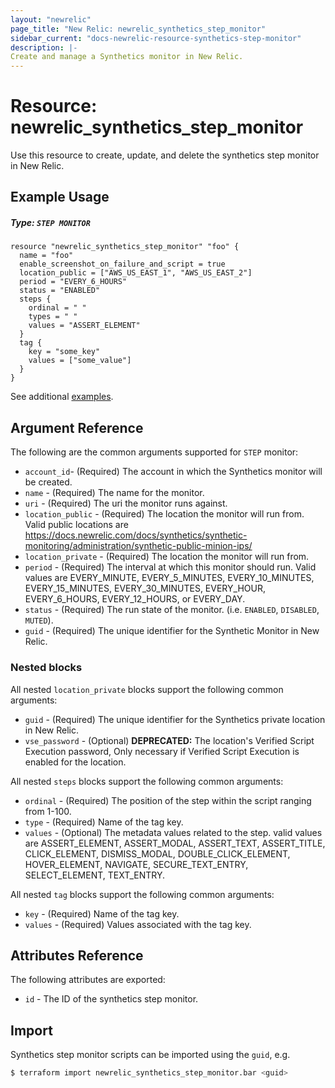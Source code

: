 ```yaml
---
layout: "newrelic"
page_title: "New Relic: newrelic_synthetics_step_monitor"
sidebar_current: "docs-newrelic-resource-synthetics-step-monitor"
description: |-
Create and manage a Synthetics monitor in New Relic.
---
```


# Resource: newrelic\_synthetics\_step\_monitor

Use this resource to create, update, and delete the synthetics step monitor in New Relic.

## Example Usage

##### Type: `STEP MONITOR`
```hcl
resource "newrelic_synthetics_step_monitor" "foo" {
  name = "foo"
  enable_screenshot_on_failure_and_script = true
  location_public = ["AWS_US_EAST_1", "AWS_US_EAST_2"]
  period = "EVERY_6_HOURS"
  status = "ENABLED"
  steps {
    ordinal = " "
    types = " "
    values = "ASSERT_ELEMENT"
  }
  tag {
    key = "some_key"
    values = ["some_value"]
  }
}
```
See additional [examples](#additional-examples).

## Argument Reference

The following are the common arguments supported for `STEP` monitor:

* `account_id`- (Required) The account in which the Synthetics monitor will be created.
* `name` - (Required) The name for the monitor.
* `uri` - (Required) The uri the monitor runs against.
* `location_public` - (Required) The location the monitor will run from. Valid public locations are https://docs.newrelic.com/docs/synthetics/synthetic-monitoring/administration/synthetic-public-minion-ips/
* `location_private` - (Required) The location the monitor will run from.
* `period` - (Required) The interval at which this monitor should run. Valid values are EVERY_MINUTE, EVERY_5_MINUTES, EVERY_10_MINUTES, EVERY_15_MINUTES, EVERY_30_MINUTES, EVERY_HOUR, EVERY_6_HOURS, EVERY_12_HOURS, or EVERY_DAY.
* `status` - (Required) The run state of the monitor. (i.e. `ENABLED`, `DISABLED`, `MUTED`).
* `guid` - (Required) The unique identifier for the Synthetic Monitor in New Relic.


### Nested blocks

All nested `location_private` blocks support the following common arguments:

* `guid` - (Required) The unique identifier for the Synthetics private location in New Relic.
* `vse_password` - (Optional) **DEPRECATED:** The location's Verified Script Execution password, Only necessary if Verified Script Execution is enabled for the location.

All nested `steps` blocks support the following common arguments:

* `ordinal` - (Required) The position of the step within the script ranging from 1-100.
* `type` - (Required) Name of the tag key.
* `values` - (Optional) The metadata values related to the step. valid values are ASSERT_ELEMENT, ASSERT_MODAL, ASSERT_TEXT, ASSERT_TITLE, CLICK_ELEMENT, DISMISS_MODAL, DOUBLE_CLICK_ELEMENT, HOVER_ELEMENT, NAVIGATE, SECURE_TEXT_ENTRY, SELECT_ELEMENT, TEXT_ENTRY.

All nested `tag` blocks support the following common arguments:

* `key` - (Required) Name of the tag key.
* `values` - (Required) Values associated with the tag key.

## Attributes Reference

The following attributes are exported:

* `id` - The ID of the synthetics step monitor.

## Import

Synthetics step monitor scripts can be imported using the `guid`, e.g.

```bash
$ terraform import newrelic_synthetics_step_monitor.bar <guid>
```